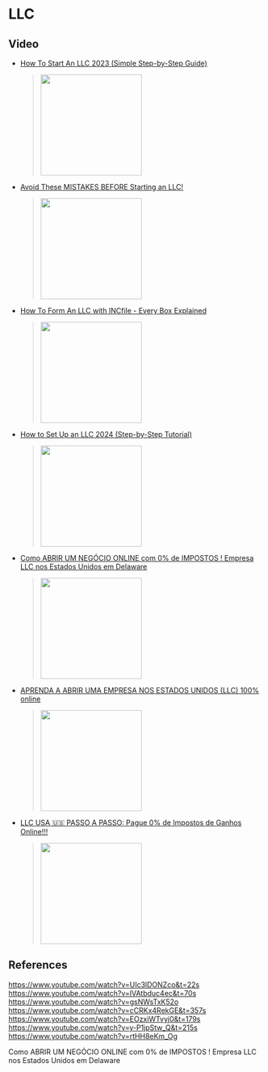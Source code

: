 # LLC

## Video

 * [How To Start An LLC 2023 (Simple Step-by-Step Guide)](https://www.youtube.com/watch?v=UIc3lDONZco)
	> [<img src="https://img.youtube.com/vi/UIc3lDONZco/0.jpg" width="200">](https://www.youtube.com/watch?v=UIc3lDONZco "How To Start An LLC 2023 (Simple Step-by-Step Guide) by Santrel Media 73K views 21 minutes, 53 seconds")
 * [Avoid These MISTAKES BEFORE Starting an LLC!](https://www.youtube.com/watch?v=IVAtbduc4ec)
	> [<img src="https://img.youtube.com/vi/IVAtbduc4ec/0.jpg" width="200">](https://www.youtube.com/watch?v=IVAtbduc4ec "Avoid These MISTAKES BEFORE Starting an LLC! by Karlton Denis 1.5M views 16 minutes, 40 seconds")
 * [How To Form An LLC with INCfile - Every Box Explained](https://www.youtube.com/watch?v=gsNWsTxK52o)
	> [<img src="https://img.youtube.com/vi/gsNWsTxK52o/0.jpg" width="200">](https://www.youtube.com/watch?v=gsNWsTxK52o "How To Form An LLC with INCfile - Every Box Explained by Vanader 67K views 11 minutes, 12 seconds")
 * [How to Set Up an LLC 2024 (Step-by-Step Tutorial)](https://www.youtube.com/watch?v=cCRKx4RekGE)
	> [<img src="https://img.youtube.com/vi/cCRKx4RekGE/0.jpg" width="200">](https://www.youtube.com/watch?v=cCRKx4RekGE "How to Set Up an LLC 2024 (Step-by-Step Tutorial) by Santrel Media 5.1K views 13 minutes, 41 seconds")
 * [Como ABRIR UM NEGÓCIO ONLINE com 0% de IMPOSTOS ! Empresa LLC nos Estados Unidos em Delaware](https://www.youtube.com/watch?v=EOzxiWTvyj0)
	> [<img src="https://img.youtube.com/vi/EOzxiWTvyj0/0.jpg" width="200">](https://www.youtube.com/watch?v=EOzxiWTvyj0 "Como ABRIR UM NEGÓCIO ONLINE com 0% de IMPOSTOS ! Empresa LLC nos Estados Unidos em Delaware by Capital Global 36K views 13 minutes, 42 seconds")
 * [APRENDA A ABRIR UMA EMPRESA NOS ESTADOS UNIDOS (LLC) 100% online](https://www.youtube.com/watch?v=y-P1jpStw_Q)
	> [<img src="https://img.youtube.com/vi/y-P1jpStw_Q/0.jpg" width="200">](https://www.youtube.com/watch?v=y-P1jpStw_Q "APRENDA A ABRIR UMA EMPRESA NOS ESTADOS UNIDOS (LLC) 100% online by Pablo Pereyra BR 6.5K views 25 minutes, 07 seconds")
 * [LLC USA 🇺🇸 PASSO A PASSO: Pague 0% de Impostos de Ganhos Online!!!](https://www.youtube.com/watch?v=rtHH8eKm_Og)
	> [<img src="https://img.youtube.com/vi/rtHH8eKm_Og/0.jpg" width="200">](https://www.youtube.com/watch?v=rtHH8eKm_Og "LLC USA 🇺🇸 PASSO A PASSO: Pague 0% de Impostos de Ganhos Online!!! by Tico Santos -Seo de Verdade 6.3K views 15 minutes, 22 seconds")
## References
https://www.youtube.com/watch?v=UIc3lDONZco&t=22s
https://www.youtube.com/watch?v=IVAtbduc4ec&t=70s
https://www.youtube.com/watch?v=gsNWsTxK52o
https://www.youtube.com/watch?v=cCRKx4RekGE&t=357s
https://www.youtube.com/watch?v=EOzxiWTvyj0&t=179s
https://www.youtube.com/watch?v=y-P1jpStw_Q&t=215s
https://www.youtube.com/watch?v=rtHH8eKm_Og

Como ABRIR UM NEGÓCIO ONLINE com 0% de IMPOSTOS ! Empresa LLC nos Estados Unidos em Delaware